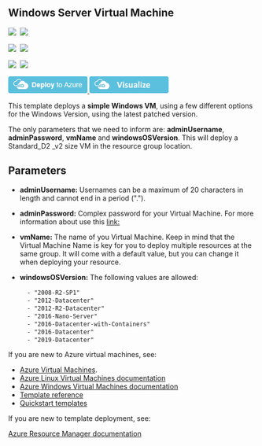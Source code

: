 ## Windows Server Virtual Machine

<IMG SRC="https://azurequickstartsservice.blob.core.windows.net/badges/100-blank-template/PublicLastTestDate.svg" />&nbsp;
<IMG SRC="https://azurequickstartsservice.blob.core.windows.net/badges/100-blank-template/PublicDeployment.svg" />&nbsp;

<IMG SRC="https://azurequickstartsservice.blob.core.windows.net/badges/100-blank-template/FairfaxLastTestDate.svg" />&nbsp;
<IMG SRC="https://azurequickstartsservice.blob.core.windows.net/badges/100-blank-template/FairfaxDeployment.svg" />&nbsp;

<IMG SRC="https://azurequickstartsservice.blob.core.windows.net/badges/100-blank-template/BestPracticeResult.svg" />&nbsp;
<IMG SRC="https://azurequickstartsservice.blob.core.windows.net/badges/100-blank-template/CredScanResult.svg" />&nbsp;

<a href="https://portal.azure.com/#create/Microsoft.Template/uri/https%3A%2F%2Fraw.githubusercontent.com%2FAzure4StudentQSTemplates%2Fazure-quickstart-templates%2Fmaster%2F101-vm-simplewinserver2016%2Fazuredeploy.json" target="_blank">
<img src="https://raw.githubusercontent.com/Azure/azure-quickstart-templates/master/1-CONTRIBUTION-GUIDE/images/deploytoazure.png"/>
</a><a href="http://armviz.io/#/?load=https%3A%2F%2Fraw.githubusercontent.com%2FAzure4StudentQSTemplates%2Fazure-quickstart-templates%2Fmaster%2F101-vm-simplewinserver2016%2Fazuredeploy.json" target="_blank">
<img src="https://raw.githubusercontent.com/Azure/azure-quickstart-templates/master/1-CONTRIBUTION-GUIDE/images/visualizebutton.png"/>
</a>

This template deploys a **simple Windows VM**, using a few different options for the Windows Version, using the latest patched version.  
 
The only parameters that we need to inform are:  **adminUsername**, **adminPassword**, **vmName** and **windowsOSVersion**. This will deploy a Standard_D2 _v2 size VM in the resource group location.

## Parameters
- **adminUsername:** Usernames can be a maximum of 20 characters in length and cannot end in a period (".").
- **adminPassword:** Complex password for your Virtual Machine. For more information about use this [link:](https://docs.microsoft.com/en-us/azure/virtual-machines/windows/faq#what-are-the-password-requirements-when-creating-a-vm)
- **vmName:** The name of you Virtual Machine. Keep in mind that the Virtual Machine Name is key for you to deploy multiple resources at the same group. It will come with a default value, but you can change it when deploying your resource.
- **windowsOSVersion:** The following values are allowed:  

    	- "2008-R2-SP1"
    	- "2012-Datacenter"
    	- "2012-R2-Datacenter"
    	- "2016-Nano-Server"
    	- "2016-Datacenter-with-Containers"
    	- "2016-Datacenter"
    	- "2019-Datacenter"


If you are new to Azure virtual machines, see:

- [Azure Virtual Machines](https://azure.microsoft.com/services/virtual-machines/).
- [Azure Linux Virtual Machines documentation](https://docs.microsoft.com/azure/virtual-machines/linux/)
- [Azure Windows Virtual Machines documentation](https://docs.microsoft.com/azure/virtual-machines/windows/)
- [Template reference](https://docs.microsoft.com/azure/templates/microsoft.compute/allversions)
- [Quickstart templates](https://azure.microsoft.com/resources/templates/?resourceType=Microsoft.Compute&pageNumber=1&sort=Popular)

If you are new to template deployment, see:

[Azure Resource Manager documentation](https://docs.microsoft.com/azure/azure-resource-manager/)



